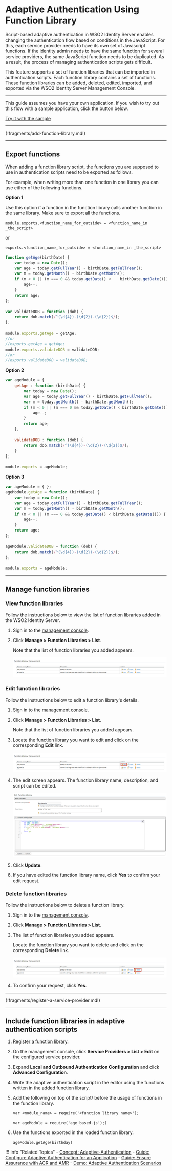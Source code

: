 # Adaptive Authentication Using Function Library

Script-based adaptive authentication in WSO2 Identity Server enables changing the 
authentication flow based on conditions in the JavaScript. For this, each service provider 
needs to have its own set of Javascript functions. If the identity admin needs to have 
the same function for several service providers, the same JavaScript function needs to be 
duplicated. As a result, the process of managing authentication scripts gets difficult.

This feature supports a set of function libraries that can be imported in authentication 
scripts. Each function library contains a set of functions. These function libraries can be 
added, deleted, edited, imported, and exported via the WSO2 Identity Server Management Console.

----

This guide assumes you have your own application. If you wish to try out this flow with a sample application, click the button below. 

<a class="samplebtn_a" href="../../../quick-starts/adaptive-auth-with-function-lib-sample"   rel="nofollow noopener">Try it with the sample</a>

----

{!fragments/add-function-library.md!}

----

## Export functions

When adding a function library script, the functions you are supposed to use in authentication 
scripts need to be exported as follows.

For example, when writing more than one function in one library you can use either of the following functions.

**Option 1**

Use this option if a function in the function library calls another function in the same library. 
Make sure to export all the functions.

```
module.exports.<function_name_for_outside> = <function_name_in _the_script>
```

or

```
exports.<function_name_for_outside> = <function_name_in _the_script>
```

```javascript tab="Example"
function getAge(birthDate) {
    var today = new Date();
    var age = today.getFullYear() - birthDate.getFullYear();
    var m = today.getMonth() - birthDate.getMonth();
    if (m < 0 || (m === 0 && today.getDate() <    birthDate.getDate())) {
        age--;
    }
    return age;
};

var validateDOB = function (dob) {
    return dob.match(/^(\d{4})-(\d{2})-(\d{2})$/);
};
    
module.exports.getAge = getAge;
//or 
//exports.getAge = getAge;
module.exports.validateDOB = validateDOB;
//or
//exports.validateDOB = validateDOB;
```

**Option 2**

```javascript
var ageModule = {
    getAge : function (birthDate) {
        var today = new Date();
        var age = today.getFullYear() - birthDate.getFullYear();
        var m = today.getMonth() - birthDate.getMonth();
        if (m < 0 || (m === 0 && today.getDate() < birthDate.getDate())) {
            age--;
        }
        return age;
    },
    
    validateDOB : function (dob) {
        return dob.match(/^(\d{4})-(\d{2})-(\d{2})$/);
    }
};
    
module.exports = ageModule;
```


**Option 3**

```javascript
var ageModule = { };
ageModule.getAge = function (birthDate) {
    var today = new Date();
    var age = today.getFullYear() - birthDate.getFullYear();
    var m = today.getMonth() - birthDate.getMonth();
    if (m < 0 || (m === 0 && today.getDate() < birthDate.getDate())) {
        age--;
    }
    return age;
};

ageModule.validateDOB = function (dob) {
    return dob.match(/^(\d{4})-(\d{2})-(\d{2})$/);
};
    
module.exports = ageModule;
```

----

## Manage function libraries

### View function libraries
Follow the instructions below to view the list of function libraries added in the WSO2 Identity Server.

1. Sign in to the [management console](insertlink).

2. Click **Manage > Function Libraries > List**. 

    Note that the list of function libraries you added appears.

    ![list function libraries](../../assets/img/guides/list-function-libraries.png)


### Edit function libraries

Follow the instructions below to edit a function library's details.

1.  Sign in to the [management console](insertlink).

2.  Click **Manage > Function Libraries > List**.

    Note that the list of function libraries you added appears.

3.  Locate the function library you want to edit and click on the corresponding **Edit** link.

    ![edit function libraries](../../assets/img/guides/edit-function-libraries.png)

4. The edit screen appears. The function library name, description, and script can be edited.

    ![edit function library](../../assets/img/guides/edit-function-library.png)

5. Click **Update**.

6. If you have edited the function library name, click **Yes** to confirm your edit request.


### Delete function libraries

Follow the instructions below to delete a function library.

1. Sign in to the [management console](insertlink).

2. Click **Manage > Function Libraries > List**.

3. The list of function libraries you added appears.

    Locate the function library you want to delete and click on the corresponding **Delete** link.

    ![delete-function-libraries](../../assets/img/guides/delete-function-libraries.png)

4. To confirm your request, click **Yes**.

-----

{!fragments/register-a-service-provider.md!}

-----

## Include function libraries in adaptive authentication scripts

1. [Register a function library](#add-a-function-library).

2. On the management console, click **Service Providers > List > Edit** on the configured service provider.

3. Expand **Local and Outbound Authentication Configuration** and click **Advanced Configuration**.

4. Write the adaptive authentication script in the editor using the functions written in the added function library.

5. Add the following on top of the script/ before the usage of functions in the function library.

    ```tab="Format"
    var <module_name> = require('<function library name>');
    ```

    ```tab="Example"
    var ageModule = require('age_based.js');)
    ```

6. Use the functions exported in the loaded function library.
    
    ```tab="Example"
    ageModule.getAge(birthday)
    ```
    
!!! info "Related Topics"
    - [Concept: Adaptive-Authentication](../../concepts/authentication/adaptive-authentication)
    - [Guide: Configure Adaptive Authentication for an Application](../../guides/adaptive-auth/configure-adaptive-auth)
    - [Guide: Ensure Assurance with ACR and AMR](../../guides/adaptive-auth/work-with-acr-amr)
    - [Demo: Adaptive Authentication Scenarios](../../../quick-starts/adaptive-auth-overview)

